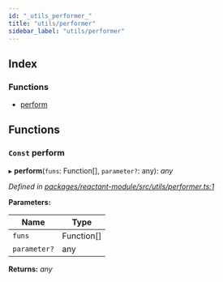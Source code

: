 ```yaml
---
id: "_utils_performer_"
title: "utils/performer"
sidebar_label: "utils/performer"
---
```


## Index

### Functions

* [perform](_utils_performer_.md#const-perform)

## Functions

### `Const` perform

▸ **perform**(`funs`: Function[], `parameter?`: any): *any*

*Defined in [packages/reactant-module/src/utils/performer.ts:1](https://github.com/unadlib/reactant/blob/02f8f232/packages/reactant-module/src/utils/performer.ts#L1)*

**Parameters:**

Name | Type |
------ | ------ |
`funs` | Function[] |
`parameter?` | any |

**Returns:** *any*
